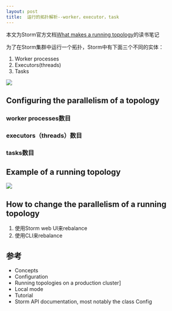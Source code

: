 ```yaml
---
layout: post
title:  运行的拓扑解析--worker，executor，task
---
```


本文为Storm官方文档[What makes a running topology](https://storm.incubator.apache.org/documentation/Understanding-the-parallelism-of-a-Storm-topology.html)的读书笔记


为了在Storm集群中运行一个拓扑，Storm中有下面三个不同的实体：

1. Worker processes
2. Executors(threads)
3. Tasks

![](https://storm.incubator.apache.org/documentation/images/relationships-worker-processes-executors-tasks.png)


## Configuring the parallelism of a topology

### worker processes数目

### executors（threads）数目

### tasks数目


## Example of a running topology

![](https://storm.incubator.apache.org/documentation/images/example-of-a-running-topology.png)

## How to change the parallelism of a running topology

1. 使用Storm web UI来rebalance
2. 使用CLI来rebalance

## 参考

+ Concepts
+ Configuration
+ Running topologies on a production cluster]
+ Local mode
+ Tutorial
+ Storm API documentation, most notably the class Config
